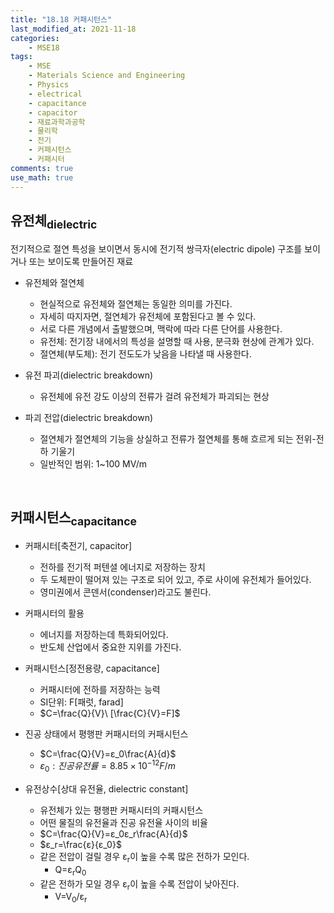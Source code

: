 ```yaml
---
title: "18.18 커패시턴스"
last_modified_at: 2021-11-18
categories:
    - MSE18
tags:
    - MSE
    - Materials Science and Engineering
    - Physics
    - electrical
    - capacitance
    - capacitor
    - 재료과학과공학
    - 물리학
    - 전기
    - 커패시턴스
    - 커패시터
comments: true
use_math: true
---
```


<h2>유전체<sub>dielectric</sub></h2>

전기적으로 절연 특성을 보이면서 동시에 전기적 쌍극자(electric dipole) 구조를 보이거나 또는 보이도록 만들어진 재료

- 유전체와 절연체
    - 현실적으로 유전체와 절연체는 동일한 의미를 가진다.
    - 자세히 따지자면, 절연체가 유전체에 포함된다고 볼 수 있다.
    - 서로 다른 개념에서 출발했으며, 맥락에 따라 다른 단어를 사용한다.
    - 유전체: 전기장 내에서의 특성을 설명할 때 사용, 분극화 현상에 관계가 있다.
    - 절연체(부도체): 전기 전도도가 낮음을 나타낼 때 사용한다.

- 유전 파괴(dielectric breakdown)
    - 유전체에 유전 강도 이상의 전류가 걸려 유전체가 파괴되는 현상

- 파괴 전압(dielectric breakdown)
    - 절연체가 절연체의 기능을 상실하고 전류가 절연체를 통해 흐르게 되는 전위-전하 기울기
    - 일반적인 범위: 1~100 MV/m

<br/>

<h2>커패시턴스<sub>capacitance</sub></h2>

- 커패시터[축전기, capacitor]
    - 전하를 전기적 퍼텐셜 에너지로 저장하는 장치
    - 두 도체판이 떨어져 있는 구조로 되어 있고, 주로 사이에 유전체가 들어있다.
    - 영미권에서 콘덴서(condenser)라고도 불린다.

- 커패시터의 활용
    - 에너지를 저장하는데 특화되어있다.
    - 반도체 산업에서 중요한 지위를 가진다.

- 커패시턴스[정전용량, capacitance]
    - 커패시터에 전하를 저장하는 능력
    - SI단위: F[패럿, farad]
    - $C=\frac{Q}{V}\ [\frac{C}{V}=F]$

- 진공 상태에서 평행판 커패시터의 커패시턴스
    - $C=\frac{Q}{V}=ε_0\frac{A}{d}$
    - $ε_0: 진공유전률=8.85×10^{-12}F/m$

- 유전상수[상대 유전율, dielectric constant]
    - 유전체가 있는 평행판 커패시터의 커패시턴스
    - 어떤 물질의 유전율과 진공 유전율 사이의 비율
    - $C=\frac{Q}{V}=ε_0ε_r\frac{A}{d}$
    - $ε_r=\frac{ε}{ε_0}$
    - 같은 전압이 걸릴 경우 ε<sub>r</sub>이 높을 수록 많은 전하가 모인다.
        - Q=ε<sub>r</sub>Q<sub>0</sub>
    - 같은 전하가 모일 경우 ε<sub>r</sub>이 높을 수록 전압이 낮아진다.
        - V=V<sub>0</sub>/ε<sub>r</sub>